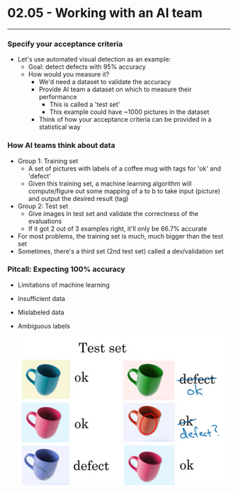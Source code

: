# 02.05 - Working with an AI team

---

### Specify your acceptance criteria
- Let's use automated visual detection as an example:
    - Goal: detect defects with 95% accuracy
    - How would you measure it? 
        - We'd need a dataset to validate the accuracy
        - Provide AI team a dataset on which to measure their performance
            - This is called a 'test set'
            - This example could have ~1000 pictures in the dataset
        - Think of how your acceptance criteria can be provided in a statistical way

### How AI teams think about data
- Group 1: Training set
    - A set of pictures with labels of a coffee mug with tags for 'ok' and 'defect'
    - Given this training set, a machine learning algorithm will compute/figure out some mapping of a to b to take input (picture) and output the desired result (tag)
- Group 2: Test set
    - Give images in test set and validate the correctness of the evaluations
    - If it got 2 out of 3 examples right, it'll only be 66.7% accurate
- For most problems, the training set is much, much bigger than the test set
- Sometimes, there's a third set (2nd test set) called a dev/validation set

### Pitcall: Expecting 100% accuracy
- Limitations of machine learning
- Insufficient data
- Mislabeled data
- Ambiguous labels

    ![Pitfalls](images/pitfalls.png)